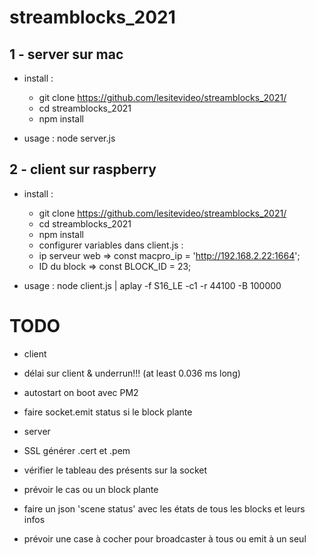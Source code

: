 # streamblocks_2021

## 1 - server sur mac

* install :
  * git clone https://github.com/lesitevideo/streamblocks_2021/
  * cd streamblocks_2021
  * npm install


* usage : node server.js

## 2 - client sur raspberry

* install :
  * git clone https://github.com/lesitevideo/streamblocks_2021/
  * cd streamblocks_2021
  * npm install
  * configurer variables dans client.js :
   * ip serveur web => const macpro_ip = 'http://192.168.2.22:1664';
   * ID du block => const BLOCK_ID = 23;

* usage : node client.js | aplay -f S16_LE  -c1 -r 44100 -B 100000


# TODO
* client
 * délai sur client & underrun!!! (at least 0.036 ms long)
 * autostart on boot avec PM2
 * faire socket.emit status si le block plante
 
* server
 * SSL générer .cert et .pem
 * vérifier le tableau des présents sur la socket
 * prévoir le cas ou un block plante
 * faire un json 'scene status' avec les états de tous les blocks et leurs infos
 * prévoir une case à cocher pour broadcaster à tous ou emit à un seul
